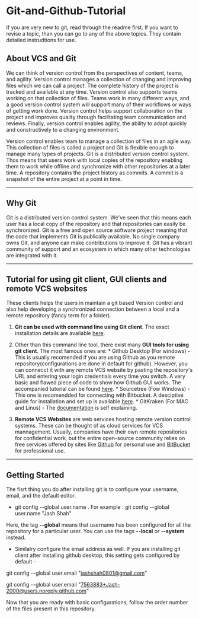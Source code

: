 # Git-and-Github-Tutorial
If you are very new to git, read through the readme first. If you want to revise a topic, than you can go to any of the above topics. They contain detailed instrudtions for use.

## About VCS and Git

We can think of version control from the perspectives of content, teams, and agility. Version control manages a collection of changing and improving files which we can call a project. The complete history of the project is tracked and available at any time. Version control also supports teams working on that collection of files. Teams work in many different ways, and a good version control system will support many of their workflows or ways of getting work done. Version control helps support collaboration on the project and improves quality through facilitating team communication and reviews. Finally, version control enables agility, the ability to adapt quickly and constructively to a changing environment.

Version control enables team to manage a collection of files in an agile way. This collection of files is called a project and Git is flexible enough to manage many types of projects. Git is a distributed version control system. Thos means that users work with local copies of the repository enabling them to work while offline and synchronize with other repositories at a later time. A repository contains the project history as commits. A commit is a snapshot of the entire project at a point in time.

---

## Why Git

Git is a distributed version control system. We've seen that this means each user has a local copy of the repository and that repositories can easily be synchronized. Git is a free and open source software project meaning that the code that implements Git is publically available. No single company owns Git, and anyone can make contributions to improve it. Git has a vibrant community of support and an ecosystem in which many other technologies are integrated with it.


---
## Tutorial for using git client, GUI clients and remote VCS websites
These clients helps the users in maintain a git based Version control and also help developing a synchronized connection between a local and a remote repository (fancy term for a folder). 

  1. **Git can be used with command line using Git client**. The exact installation details are available [here](https://git-scm.com/downloads).

  2. Other than this command line tool, there exist many **GUI tools for using git client**. The most famous ones are:
    * Github Desktop (For windows) - This is usually recomended if you are using Github as you remote repository(configurations are done in default for github). However, you can connecct it with any remote VCS website by pasting the repository's URL and entering your login credentials every time you switch. A very basic and flawed piece of code to show how Github GUI works. The accompanied tutorial can be found [here]( https://learn.sparkfun.com/tutorials/using-github).
    * Sourcetree (Fow Windows) - This one is  recomendded for connecting with Bitbucket. A desciptive guide for installation and set up is available [here](https://www.coursera.org/learn/version-control-with-git/lecture/COD2g/sourcetree-installation-and-getting-started).
    * GitKraken (For MAC and Linus) - The [documentation](https://www.gitkraken.com/) is self explaining.
   
  3. **Remote VCS Websites** are web services hosting remote version control systems. These can be thought of as cloud services for VCS mannagement. Usually, companies have their own remote repositories for confidential work, but the entire open-source community relies on free services offered by sites like [Github](https://github.com/) for personal use and [BitBucket](https://bitbucket.org/product) for professional use.   

---
## Getting Started

The fisrt thing you do after installing git is to configure your username, email, and the default editor.

  * git config --global user.name <Your name>. 
    For example :  git config --global user.name "Jash Shah"

Here, the tag **--global** means that username has been configured for all the repository for a particular user. You can use the tags **--local** or **--system** instead.

  * Similalry configure the email address as well. If you are installing git client after installing github desktop, this setting gets configured by default -

git config --global user.email "jashshah0801@gmail.com"

git config --global user.email "7563883+Jash-2000@users.noreply.github.com"  <This is the default configuration>


Now that you are ready with basic configurations, follow the order number of the files present in this repository.
